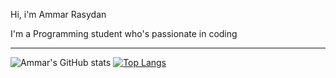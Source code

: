 Hi, i'm Ammar Rasydan 

I'm a Programming student who's passionate in coding

<!--
**ammarrasydan/ammarrasydan** is a ✨ _special_ ✨ repository because its `README.md` (this file) appears on your GitHub profile.

Here are some ideas to get you started:

- 🔭 I’m currently working on ...
- 🌱 I’m currently learning ...
- 👯 I’m looking to collaborate on ...
- 🤔 I’m looking for help with ...
- 💬 Ask me about ...
- 📫 How to reach me: ...
- 😄 Pronouns: ...
- ⚡ Fun fact: ...
-->

---

![Ammar's GitHub stats](https://github-readme-stats.vercel.app/api?username=ammarrasydan&count_private=true&show_icons=true&theme=dracula)  [![Top Langs](https://github-readme-stats.vercel.app/api/top-langs/?username=ammarrasydan&count_private=true&layout=compact&langs_count=6&hide=html,css&show_icons=true&theme=dracula)](https://github.com/ammarrasydan/github-readme-stats)

